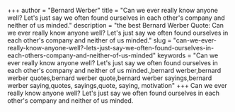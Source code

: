 +++
author = "Bernard Werber"
title = "Can we ever really know anyone well? Let's just say we often found ourselves in each other's company and neither of us minded."
description = "the best Bernard Werber Quote: Can we ever really know anyone well? Let's just say we often found ourselves in each other's company and neither of us minded."
slug = "can-we-ever-really-know-anyone-well?-lets-just-say-we-often-found-ourselves-in-each-others-company-and-neither-of-us-minded"
keywords = "Can we ever really know anyone well? Let's just say we often found ourselves in each other's company and neither of us minded.,bernard werber,bernard werber quotes,bernard werber quote,bernard werber sayings,bernard werber saying,quotes, sayings,quote, saying, motivation"
+++
Can we ever really know anyone well? Let's just say we often found ourselves in each other's company and neither of us minded.
